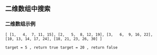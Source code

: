## 二维数组中搜索

### 二维数组示例

`
[
  [1,   4,  7, 11, 15],
  [2,   5,  8, 12, 19],
  [3,   6,  9, 16, 22],
  [10, 13, 14, 17, 24],
  [18, 21, 23, 26, 30]
]
`

`
target = 5 , return true
target = 20 , return false
`